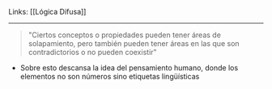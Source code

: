 Links: [[Lógica Difusa]]
___

> "Ciertos conceptos o propiedades pueden tener áreas de solapamiento, pero también pueden tener áreas en las que son contradictorios o no pueden coexistir"

- Sobre esto descansa la idea del pensamiento humano, donde los elementos no son números sino etiquetas lingüísticas
